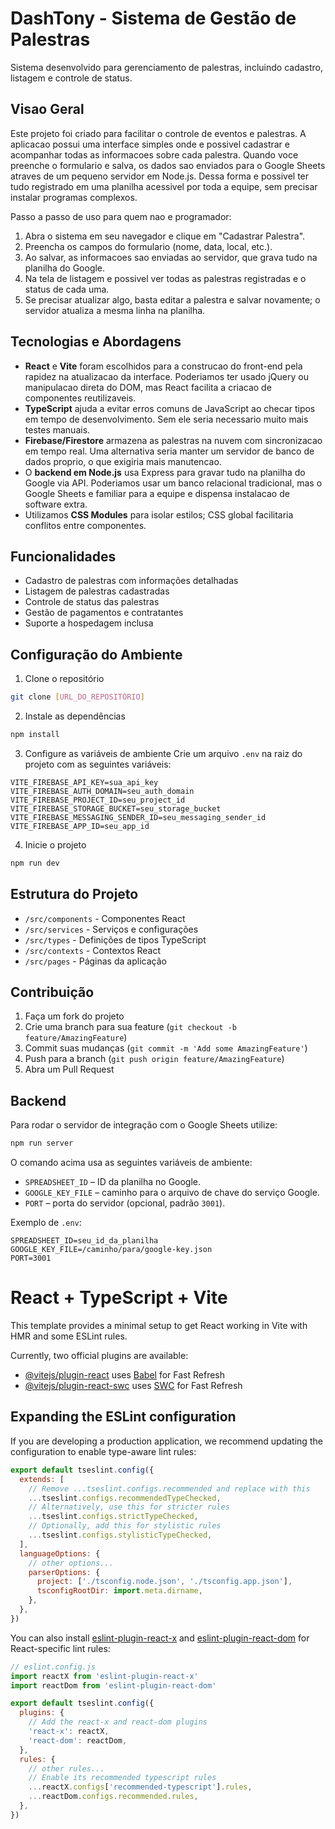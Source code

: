 # DashTony - Sistema de Gestão de Palestras

Sistema desenvolvido para gerenciamento de palestras, incluindo cadastro, listagem e controle de status.
## Visao Geral

Este projeto foi criado para facilitar o controle de eventos e palestras. A aplicacao possui uma interface simples onde e possivel cadastrar e acompanhar todas as informacoes sobre cada palestra. Quando voce preenche o formulario e salva, os dados sao enviados para o Google Sheets atraves de um pequeno servidor em Node.js. Dessa forma e possivel ter tudo registrado em uma planilha acessivel por toda a equipe, sem precisar instalar programas complexos.

Passo a passo de uso para quem nao e programador:

1. Abra o sistema em seu navegador e clique em "Cadastrar Palestra".
2. Preencha os campos do formulario (nome, data, local, etc.).
3. Ao salvar, as informacoes sao enviadas ao servidor, que grava tudo na planilha do Google.
4. Na tela de listagem e possivel ver todas as palestras registradas e o status de cada uma.
5. Se precisar atualizar algo, basta editar a palestra e salvar novamente; o servidor atualiza a mesma linha na planilha.


## Tecnologias e Abordagens

- **React** e **Vite** foram escolhidos para a construcao do front-end pela rapidez na atualizacao da interface. Poderiamos ter usado jQuery ou manipulacao direta do DOM, mas React facilita a criacao de componentes reutilizaveis.
- **TypeScript** ajuda a evitar erros comuns de JavaScript ao checar tipos em tempo de desenvolvimento. Sem ele seria necessario muito mais testes manuais.
- **Firebase/Firestore** armazena as palestras na nuvem com sincronizacao em tempo real. Uma alternativa seria manter um servidor de banco de dados proprio, o que exigiria mais manutencao.
- O **backend em Node.js** usa Express para gravar tudo na planilha do Google via API. Poderiamos usar um banco relacional tradicional, mas o Google Sheets e familiar para a equipe e dispensa instalacao de software extra.
- Utilizamos **CSS Modules** para isolar estilos; CSS global facilitaria conflitos entre componentes.

## Funcionalidades

- Cadastro de palestras com informações detalhadas
- Listagem de palestras cadastradas
- Controle de status das palestras
- Gestão de pagamentos e contratantes
- Suporte a hospedagem inclusa

## Configuração do Ambiente

1. Clone o repositório
```bash
git clone [URL_DO_REPOSITÓRIO]
```

2. Instale as dependências
```bash
npm install
```

3. Configure as variáveis de ambiente
Crie um arquivo `.env` na raiz do projeto com as seguintes variáveis:
```
VITE_FIREBASE_API_KEY=sua_api_key
VITE_FIREBASE_AUTH_DOMAIN=seu_auth_domain
VITE_FIREBASE_PROJECT_ID=seu_project_id
VITE_FIREBASE_STORAGE_BUCKET=seu_storage_bucket
VITE_FIREBASE_MESSAGING_SENDER_ID=seu_messaging_sender_id
VITE_FIREBASE_APP_ID=seu_app_id
```

4. Inicie o projeto
```bash
npm run dev
```

## Estrutura do Projeto

- `/src/components` - Componentes React
- `/src/services` - Serviços e configurações
- `/src/types` - Definições de tipos TypeScript
- `/src/contexts` - Contextos React
- `/src/pages` - Páginas da aplicação

## Contribuição

1. Faça um fork do projeto
2. Crie uma branch para sua feature (`git checkout -b feature/AmazingFeature`)
3. Commit suas mudanças (`git commit -m 'Add some AmazingFeature'`)
4. Push para a branch (`git push origin feature/AmazingFeature`)
5. Abra um Pull Request

## Backend

Para rodar o servidor de integração com o Google Sheets utilize:

```bash
npm run server
```

O comando acima usa as seguintes variáveis de ambiente:

- `SPREADSHEET_ID` – ID da planilha no Google.
- `GOOGLE_KEY_FILE` – caminho para o arquivo de chave do serviço Google.
- `PORT` – porta do servidor (opcional, padrão `3001`).

Exemplo de `.env`:

```env
SPREADSHEET_ID=seu_id_da_planilha
GOOGLE_KEY_FILE=/caminho/para/google-key.json
PORT=3001
```

# React + TypeScript + Vite

This template provides a minimal setup to get React working in Vite with HMR and some ESLint rules.

Currently, two official plugins are available:

- [@vitejs/plugin-react](https://github.com/vitejs/vite-plugin-react/blob/main/packages/plugin-react) uses [Babel](https://babeljs.io/) for Fast Refresh
- [@vitejs/plugin-react-swc](https://github.com/vitejs/vite-plugin-react/blob/main/packages/plugin-react-swc) uses [SWC](https://swc.rs/) for Fast Refresh

## Expanding the ESLint configuration

If you are developing a production application, we recommend updating the configuration to enable type-aware lint rules:

```js
export default tseslint.config({
  extends: [
    // Remove ...tseslint.configs.recommended and replace with this
    ...tseslint.configs.recommendedTypeChecked,
    // Alternatively, use this for stricter rules
    ...tseslint.configs.strictTypeChecked,
    // Optionally, add this for stylistic rules
    ...tseslint.configs.stylisticTypeChecked,
  ],
  languageOptions: {
    // other options...
    parserOptions: {
      project: ['./tsconfig.node.json', './tsconfig.app.json'],
      tsconfigRootDir: import.meta.dirname,
    },
  },
})
```

You can also install [eslint-plugin-react-x](https://github.com/Rel1cx/eslint-react/tree/main/packages/plugins/eslint-plugin-react-x) and [eslint-plugin-react-dom](https://github.com/Rel1cx/eslint-react/tree/main/packages/plugins/eslint-plugin-react-dom) for React-specific lint rules:

```js
// eslint.config.js
import reactX from 'eslint-plugin-react-x'
import reactDom from 'eslint-plugin-react-dom'

export default tseslint.config({
  plugins: {
    // Add the react-x and react-dom plugins
    'react-x': reactX,
    'react-dom': reactDom,
  },
  rules: {
    // other rules...
    // Enable its recommended typescript rules
    ...reactX.configs['recommended-typescript'].rules,
    ...reactDom.configs.recommended.rules,
  },
})
```
